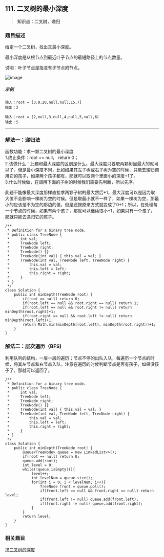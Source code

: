 ## 111. 二叉树的最小深度
> **知识点：二叉树，递归**
### 题目描述

给定一个二叉树，找出其最小深度。

最小深度是从根节点到最近叶子节点的最短路径上的节点数量。

说明：叶子节点是指没有子节点的节点。

![image](https://note.youdao.com/yws/public/resource/6fa0eca998f3cbca5812e4ebbe017e5e/xmlnote/E0176E42F1734A78A1DB88395F296683/9972)

##### 示例
```
输入：root = [3,9,20,null,null,15,7]
输出：2

输入：root = [2,null,3,null,4,null,5,null,6]
输出：5
```
---
### 解法一：递归法

函数功能：求一颗二叉树的最小深度      
1.终止条件：root == null， return 0；    
2.该做什么：此题和最大深度的区别是什么，最大深度只要取两颗树里最大的就可以了，但是最小深度不同，比如如果其左子树或右子树为空的时候，只能去递归调用它的孩子，如果两个孩子都有，那就可以取两个里面小的深度+1了。    
3.什么时候做，在调用下面的子树的时候我们需要先判断，所以先序。


此题不能像最大深度那样直接求两颗子树的最大然后+1，最大深度可以是因为取大值不会影响一棵树为空的时候。但是取最小就不一样了，如果一棵树为空，那最小的应该是不为空的那边的值，但是还按原来方式就变成了0+1；所以，在处理每一个节点的时候，如果有两个孩子，那就可以继续取小+1，如果只有一个孩子，那就只能去递归它的孩子。
```
/**
 * Definition for a binary tree node.
 * public class TreeNode {
 *     int val;
 *     TreeNode left;
 *     TreeNode right;
 *     TreeNode() {}
 *     TreeNode(int val) { this.val = val; }
 *     TreeNode(int val, TreeNode left, TreeNode right) {
 *         this.val = val;
 *         this.left = left;
 *         this.right = right;
 *     }
 * }
 */
class Solution {
    public int minDepth(TreeNode root) {
        if(root == null) return 0;
        if(root.left == null && root.right == null) return 1;
        if(root.left == null && root.right != null) return minDepth(root.right)+1;
        if(root.right == null && root.left != null) return minDepth(root.left)+1; 
        return Math.min(minDepth(root.left), minDepth(root.right))+1;
    }
}
```
### 解法二：层次遍历（BFS)
利用队列的结构，一层一层的遍历；节点不停的出队入队，每遍历一个节点的时候，将其左节点和右节点入队。注意在遍历的时候判断节点是否有孩子，如果没孩子了，那就可以返回了。
```
/**
 * Definition for a binary tree node.
 * public class TreeNode {
 *     int val;
 *     TreeNode left;
 *     TreeNode right;
 *     TreeNode() {}
 *     TreeNode(int val) { this.val = val; }
 *     TreeNode(int val, TreeNode left, TreeNode right) {
 *         this.val = val;
 *         this.left = left;
 *         this.right = right;
 *     }
 * }
 */
class Solution {
    public int minDepth(TreeNode root) {
        Queue<TreeNode> queue = new LinkedList<>();
        if(root == null) return 0;
        queue.add(root);
        int level = 0;
        while(!queue.isEmpty()){
            level++;
            int levelNum = queue.size();
            for(int i = 0; i < levelNum; i++){
                TreeNode front = queue.poll();
                if(front.left == null && front.right == null) return level;
                if(front.left != null) queue.add(front.left);
                if(front.right != null) queue.add(front.right);
            }
        }
        return level;
    }
}
```

### 相关题目
[求二叉树的深度](https://www.cnblogs.com/Curryxin/p/15065335.html)

